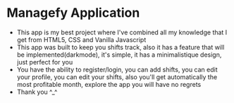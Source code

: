 # Managefy Application

- This app is my best project where I've combined all my knowledge that I get from HTML5, CSS and Vanilla Javascript
- This app was built to keep you shifts track, also it has a feature that will be implemented(darkmode), it's simple, it has a minimalistique design, just perfect for you
- You have the ability to register/login, you can add shifts, you can edit your profile, you can edit your shifts, also you'll get automatically the most profitable month, explore the app you will have no regrets
- Thank you ^\_^
